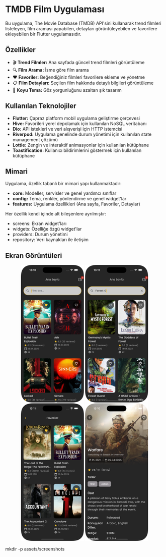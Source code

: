 # TMDB Film Uygulaması

Bu uygulama, The Movie Database (TMDB) API'sini kullanarak trend filmleri listeleyen, film araması yapabilen, detayları görüntüleyebilen ve favorilere ekleyebilen bir Flutter uygulamasıdır.

## Özellikler

- 🎬 **Trend Filmler:** Ana sayfada güncel trend filmleri görüntüleme
- 🔍 **Film Arama:** İsme göre film arama
- ❤️ **Favoriler:** Beğendiğiniz filmleri favorilere ekleme ve yönetme
- 📋 **Film Detayları:** Seçilen film hakkında detaylı bilgileri görüntüleme
- 🌙 **Koyu Tema:** Göz yorgunluğunu azaltan şık tasarım

## Kullanılan Teknolojiler

- **Flutter:** Çapraz platform mobil uygulama geliştirme çerçevesi
- **Hive:** Favorileri yerel depolamak için kullanılan NoSQL veritabanı
- **Dio:** API istekleri ve veri alışverişi için HTTP istemcisi
- **Riverpod:** Uygulama genelinde durum yönetimi için kullanılan state management çözümü
- **Lottie:** Zengin ve interaktif animasyonlar için kullanılan kütüphane
- **Toastification:** Kullanıcı bildirimlerini göstermek için kullanılan kütüphane

## Mimari

Uygulama, özellik tabanlı bir mimari yapı kullanmaktadır:

- **core:** Modeller, servisler ve genel yardımcı sınıflar
- **config:** Tema, renkler, yönlendirme ve genel widget'lar
- **features:** Uygulama özellikleri (Ana sayfa, Favoriler, Detaylar)

Her özellik kendi içinde alt bileşenlere ayrılmıştır:
- screens: Ekran widget'ları
- widgets: Özelliğe özgü widget'lar
- providers: Durum yönetimi
- repository: Veri kaynakları ile iletişim


## Ekran Görüntüleri

<p align="center">
  <img src="assets/screenshots/home.png" width="200" alt="Ana Sayfa">
  <img src="assets/screenshots/search.png" width="200" alt="Arama Sayfası">
  <img src="assets/screenshots/favorite.png" width="200" alt="Favoriler">
  <img src="assets/screenshots/detay.png" width="200" alt="Film Detayları">
</p>

mkdir -p assets/screenshots



